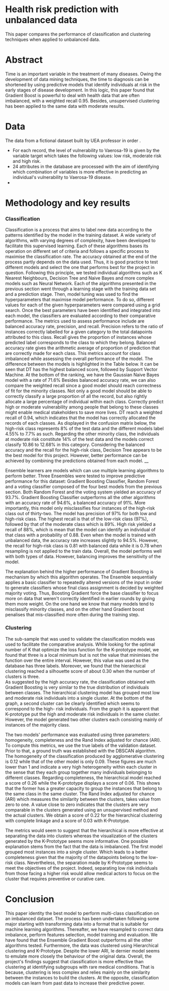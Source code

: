 # Health risk prediction with unbalanced data
This paper compares the performance of classification and clustering techniques when applied to unbalanced data. 

# Abstract 
Time is an important variable in the treatment of many diseases. Owing the development of data mining techniques, the time to diagnosis can be shortened by using predictive models that identify individuals at risk in the early stages of disease development. In this logic, this paper found that Gradient Boost is powerful to deal with health data that are often imbalanced, with a weighted recall 0.95. Besides, unsupervised clustering has been applied to the same data with moderate results.  

# Data
The data from a fictional dataset built by UEA professor in order  . 
- For each record, the level of vulnerability to Vaerosa-19 is given by the variable target which takes the following values: low risk, moderate risk and high risk.
- 24 attributes in the database are processed with the aim of identifying which combination of variables is more effective in predicting an individual's vulnerability to Vaerosa-19 disease.
- 
# Methodology and key results

### Classification
Classification is a process that aims to label new data according to the patterns identified by the model in the training dataset. A wide variety of algorithms, with varying degrees of complexity, have been developed to facilitate this supervised learning. Each of these algorithms bases its operation on different set of criteria and follows a specific process to maximise the classification rate. The accuracy obtained at the end of the process partly depends on the data used. Thus, it is good practice to test different models and select the one that performs best for the project in question. Following this principle, we tested individual algorithms such as K Nearest Neighbours, Decision Tree and Naive Bayes and more complex models such as Neural Network. 
Each of the algorithms presented in the previous section went through a learning stage with the training data set and a prediction stage. Then, model tuning was used to find the hyperparameters that maximise model performance. To do so, different values for each of the given hyperparameters were compared using a grid search. Once the best parameters have been identified and integrated into each model, the classifiers are evaluated according to their comparative performance. The metrics used to assess performance include are balanced accuracy rate, precision, and recall. Precision refers to the ratio of instances correctly labelled for a given category to the total datapoints attributed to this class.  Recall gives the proportion of instances whose predicted label corresponds to the class to which they belong. Balanced accuracy rate gives the arithmetic average of proportion of prediction that are correctly made for each class. This metrics account for class imbalanced while assessing the overall performance of the model. The difference between the models is highlighted in the Table below. It can be seen that DT has the highest balanced score, followed by Support Vector Machine. At the bottom of the ranking, we have the Gaussian Naive Bayes model with a rate of 71.6%
Besides balanced accuracy rate, we can also compare the weighted recall since a good model should reach correctness of fit for the minority classes. Not only a good model should be able to correctly classify a large proportion of all the record, but also rightly allocate a large percentage of individual within each class. Correctly predict high or moderate vulnerability among people that belong to these classes might enable medical stakeholders to save more lives. DT reach a weighted recall of 0.94, which indicates that the model has correctly allocated the records of each classes. As displayed in the confusion matrix below, the high-risk class represents 8% of the test data and the different models label 4.55% to 7.7% as such. Regarding the other minority class, the individuals at moderate risk constitute 14% of the test data and the models correct classify 10.86 to 12.68% in this category. Considering the balanced accuracy and the recall for the high-risk class, Decision Tree appears to be the best model for this project. However, better performance can be achieved by combining the predictions obtained from each model. 
__

Ensemble learners are models which can use multiple learning algorithms to perform better. Three Ensembles were tested to improve predictive performance for this dataset: Gradient Boosting Classifier, Random Forest and a voting classifier composed of the four best models from the previous section.  Both Random Forest and the voting system yielded an accuracy of 93.7%.  Gradient Boosting Classifier outperforms all the other algorithms with an accuracy rate of 94.6%, a balanced accuracy of 91%. More importantly, this model only misclassifies four instances of the high-risk class out of thirty-two. The model has precision of 97% for both low and high-risk class. The highest recall is that of the low-risk class (97%), followed by that of the moderate class which is 89%. High risk yielded a recall of 88%, which is mean that the model can identify an individual of that class with a probability of 0.88.   Even when the model is trained with unbalanced data, the accuracy rate increases slightly to 94.5%.  However, the recall for high-risk class is 0.81 with balanced data while it is 0.78 when resampling is not applied to the train data. Overall, the model performs well with both types of data. However, balancing improves the sensitivity of the model. 

The explanation behind the higher performance of Gradient Boosting is mechanism by which this algorithm operates. The Ensemble sequentially applies a basic classifier to repeatedly altered versions of the input in order to generate classifiers whose final class assignment is decided by weighted majority voting.  Thus, Boosting Gradient force the base classifier to focus more on data that weren't correctly identified in earlier rounds by giving them more weight. On the one hand we know that many models tend to misclassify minority classes, and on the other hand Gradient boost penalises that mis-classified more often during the training step. 

### Clustering 
The sub-sample that was used to validate the classification models was used to facilitate the comparative analysis. While looking for the optimal number of K that optimize the loss function for the K-prototype model, we found that three is a local minimum but is not the value that minimises the function over the entire interval. However, this value was used as the database has three labels. Moreover, we found that the hierarchical clustering reached a silhouette score of about 0.30 when the number of clusters is three.  
As suggested by the high accuracy rate, the classification obtained with Gradient Boosting is very similar to the true distribution of individuals between classes. The hierarchical clustering model has grouped most low and moderate risk individuals into a single cluster. At the bottom of the graph, a second cluster can be clearly identified which seems to correspond to the high- risk individuals. From the graph it is apparent that K-prototype put the high and moderate risk individuals in the same cluster. However, the model generated two other clusters each consisting mainly of instances of the majority class. 

The two models' performance was evaluated using three parameters: homogeneity, completeness and the Rand Index adjusted for chance (ARI). To compute this metrics, we use the true labels of the validation dataset. Prior to that, a ground truth was established with the DBSCAN algorithm. The homogeneity of the classification produced by agglomerative clustering is 0.12 while that of the other model is only 0.09. These figures are much lower than 1 and indicate a very high heterogeneity within each cluster in the sense that they each group together many individuals belonging to different classes. Regarding completeness, the hierarchical model reached a score of 0.26 while the K-prototype displays a score of 0.06. This shows that the former has a greater capacity to group the instances that belong to the same class in the same cluster. The Rand Index adjusted for chance (ARI) which measures the similarity between the clusters, takes value from zero to one. A value close to zero indicates that the clusters are very comparable in the clusters generated using an unsupervised method and the actual clusters. We obtain a score of 0.22 for the hierarchical clustering with complete linkage and a score of 0.03 with K-Prototype.  

The metrics would seem to suggest that the hierarchical is more effective at separating the data into clusters whereas the visualization of the clusters generated by the K-Prototype seems more informative. One possible explanation stems from the fact that the data is imbalanced. The first model grouped most instances into a single cluster. Which leads to a better completeness given that the majority of the datapoints belong to the low-risk class. Nevertheless, the separation made by K-Prototype seems to meet the objectives of the project. Indeed, separating low risk individuals from those facing a higher risk would allow medical actors to focus on the cluster that requires preventive or curative care. 
# Conclusion
This paper identity the best model to perform multi-class classification on an imbalanced dataset. The process has been undertaken following some major starting with transforming data into a format that is suitable for machine learning algorithms. Thereafter, we have resampled to correct data imbalance, perform features selection, model training and evaluation. We have found that the Ensemble Gradient Boost outperforms all the other algorithms tested. Furthermore, the data was clustered using Hierarchical clustering and K-Prototype. Despite the lower ARI, le dernier model seems to emulate more closely the behaviour of the original data. Overall, the project's findings suggest that classification is more effective than clustering at identifying subgroups with rare medical conditions. That is because, clustering is less complex and relies mainly on the similarity between the instances to build the clusters. At the opposite, classification models can learn from past data to increase their predictive power.   
